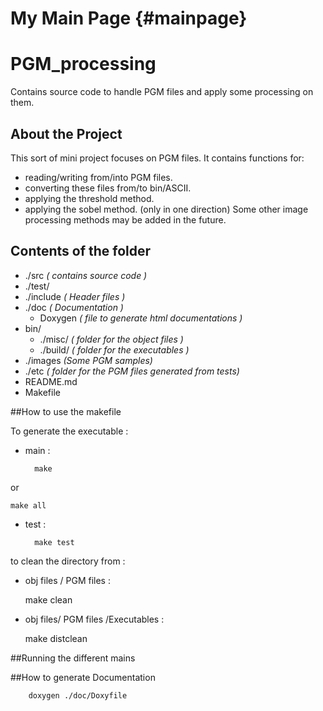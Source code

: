 My Main Page                         {#mainpage}
============


# PGM_processing
 Contains source code to handle PGM files and apply some processing on them.

## About the Project
  This sort of mini project focuses on PGM files.
  It contains functions for:
- reading/writing from/into PGM files.
- converting these files from/to bin/ASCII.
- applying the threshold method.
- applying the sobel method. (only in one direction)
  Some other image processing methods may be added in the future.

## Contents of the folder

- ./src *( contains source code  )*
- ./test/
- ./include *( Header files )*
- ./doc *( Documentation )*
	- Doxygen *( file to generate html documentations )*
- bin/
    - ./misc/ *( folder for the object files )*
    - ./build/ *( folder for the executables )*
- ./images *(Some PGM samples)*
- ./etc *( folder for the PGM files generated from tests)*
- README.md
- Makefile

##How to use the makefile

To generate the executable :

- main :

		make  
or

   	make all

- test : 	


    	make test

to clean the directory from :

- obj files / PGM files :

  	make clean

- obj files/ PGM files /Executables :

  	make distclean


##Running the different mains



##How to generate Documentation

  		doxygen ./doc/Doxyfile
